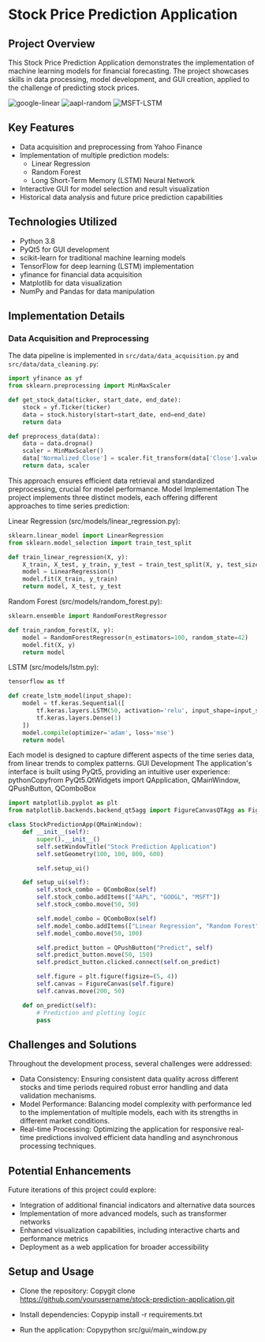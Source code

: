 # Stock Price Prediction Application

## Project Overview

This Stock Price Prediction Application demonstrates the implementation of machine learning models for financial forecasting. The project showcases skills in data processing, model development, and GUI creation, applied to the challenge of predicting stock prices.

![google-linear](https://github.com/user-attachments/assets/efe198fc-1acc-4ca4-b8af-ae069b6ef9c9)
![aapl-random](https://github.com/user-attachments/assets/b800b4bd-f487-4457-ad0a-cbff99f57db7)
![MSFT-LSTM](https://github.com/user-attachments/assets/61cc664d-51f7-4249-8869-9c762d6bacff)


## Key Features

- Data acquisition and preprocessing from Yahoo Finance
- Implementation of multiple prediction models:
  - Linear Regression
  - Random Forest
  - Long Short-Term Memory (LSTM) Neural Network
- Interactive GUI for model selection and result visualization
- Historical data analysis and future price prediction capabilities

## Technologies Utilized

- Python 3.8
- PyQt5 for GUI development
- scikit-learn for traditional machine learning models
- TensorFlow for deep learning (LSTM) implementation
- yfinance for financial data acquisition
- Matplotlib for data visualization
- NumPy and Pandas for data manipulation

## Implementation Details

### Data Acquisition and Preprocessing

The data pipeline is implemented in `src/data/data_acquisition.py` and `src/data/data_cleaning.py`:

```python
import yfinance as yf
from sklearn.preprocessing import MinMaxScaler

def get_stock_data(ticker, start_date, end_date):
    stock = yf.Ticker(ticker)
    data = stock.history(start=start_date, end=end_date)
    return data

def preprocess_data(data):
    data = data.dropna()
    scaler = MinMaxScaler()
    data['Normalized_Close'] = scaler.fit_transform(data['Close'].values.reshape(-1, 1))
    return data, scaler
```
This approach ensures efficient data retrieval and standardized preprocessing, crucial for model performance.
Model Implementation
The project implements three distinct models, each offering different approaches to time series prediction:

Linear Regression (src/models/linear_regression.py):
``` python
sklearn.linear_model import LinearRegression
from sklearn.model_selection import train_test_split

def train_linear_regression(X, y):
    X_train, X_test, y_train, y_test = train_test_split(X, y, test_size=0.2, random_state=42)
    model = LinearRegression()
    model.fit(X_train, y_train)
    return model, X_test, y_test
``` 
Random Forest (src/models/random_forest.py):
``` python
sklearn.ensemble import RandomForestRegressor

def train_random_forest(X, y):
    model = RandomForestRegressor(n_estimators=100, random_state=42)
    model.fit(X, y)
    return model
``` 
LSTM (src/models/lstm.py):

``` python
tensorflow as tf

def create_lstm_model(input_shape):
    model = tf.keras.Sequential([
        tf.keras.layers.LSTM(50, activation='relu', input_shape=input_shape),
        tf.keras.layers.Dense(1)
    ])
    model.compile(optimizer='adam', loss='mse')
    return model
``` 

Each model is designed to capture different aspects of the time series data, from linear trends to complex patterns.
GUI Development
The application's interface is built using PyQt5, providing an intuitive user experience:
pythonCopyfrom PyQt5.QtWidgets import QApplication, QMainWindow, QPushButton, QComboBox
```python
import matplotlib.pyplot as plt
from matplotlib.backends.backend_qt5agg import FigureCanvasQTAgg as FigureCanvas

class StockPredictionApp(QMainWindow):
    def __init__(self):
        super().__init__()
        self.setWindowTitle("Stock Prediction Application")
        self.setGeometry(100, 100, 800, 600)

        self.setup_ui()

    def setup_ui(self):
        self.stock_combo = QComboBox(self)
        self.stock_combo.addItems(["AAPL", "GOOGL", "MSFT"])
        self.stock_combo.move(50, 50)

        self.model_combo = QComboBox(self)
        self.model_combo.addItems(["Linear Regression", "Random Forest", "LSTM"])
        self.model_combo.move(50, 100)

        self.predict_button = QPushButton("Predict", self)
        self.predict_button.move(50, 150)
        self.predict_button.clicked.connect(self.on_predict)

        self.figure = plt.figure(figsize=(5, 4))
        self.canvas = FigureCanvas(self.figure)
        self.canvas.move(200, 50)

    def on_predict(self):
        # Prediction and plotting logic
        pass
``` 
## Challenges and Solutions

Throughout the development process, several challenges were addressed:

* Data Consistency: Ensuring consistent data quality across different stocks and time periods required robust error handling and data validation mechanisms.
* Model Performance: Balancing model complexity with performance led to the implementation of multiple models, each with its strengths in different market conditions.
* Real-time Processing: Optimizing the application for responsive real-time predictions involved efficient data handling and asynchronous processing techniques.

## Potential Enhancements

Future iterations of this project could explore:

* Integration of additional financial indicators and alternative data sources
* Implementation of more advanced models, such as transformer networks
* Enhanced visualization capabilities, including interactive charts and performance metrics
* Deployment as a web application for broader accessibility

## Setup and Usage

* Clone the repository: Copygit clone https://github.com/yourusername/stock-prediction-application.git

* Install dependencies: Copypip install -r requirements.txt

* Run the application: Copypython src/gui/main_window.py

